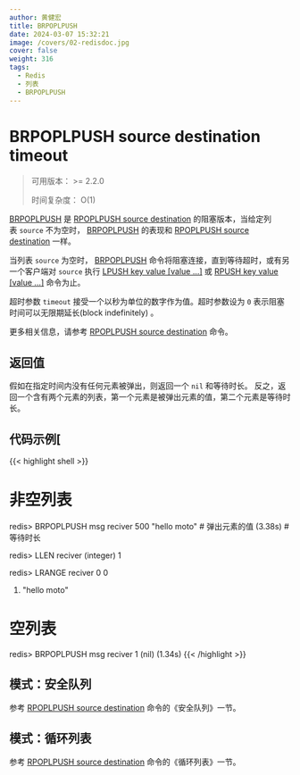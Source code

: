 ```yaml
---
author: 黄健宏
title: BRPOPLPUSH
date: 2024-03-07 15:32:21
image: /covers/02-redisdoc.jpg
cover: false
weight: 316
tags:
  - Redis
  - 列表
  - BRPOPLPUSH
---
```


# BRPOPLPUSH source destination timeout

> 可用版本： >= 2.2.0
> 
> 时间复杂度： O(1)

[BRPOPLPUSH](https://bookstack.xnzone.eu.org/02-redisdoc/03-list/16brpoplpush/) 是 [RPOPLPUSH source destination](https://bookstack.xnzone.eu.org/02-redisdoc/03-list/07-rpoplpush/) 的阻塞版本，当给定列表 `source` 不为空时， [BRPOPLPUSH](https://bookstack.xnzone.eu.org/02-redisdoc/03-list/16brpoplpush/) 的表现和 [RPOPLPUSH source destination](https://bookstack.xnzone.eu.org/02-redisdoc/03-list/07-rpoplpush/) 一样。

当列表 `source` 为空时， [BRPOPLPUSH](https://bookstack.xnzone.eu.org/02-redisdoc/03-list/16brpoplpush/) 命令将阻塞连接，直到等待超时，或有另一个客户端对 `source` 执行 [LPUSH key value [value …]](https://bookstack.xnzone.eu.org/02-redisdoc/03-list/01-lpush/) 或 [RPUSH key value [value …]](https://bookstack.xnzone.eu.org/02-redisdoc/03-list/03-rpush/) 命令为止。

超时参数 `timeout` 接受一个以秒为单位的数字作为值。超时参数设为 `0` 表示阻塞时间可以无限期延长(block indefinitely) 。

更多相关信息，请参考 [RPOPLPUSH source destination](https://bookstack.xnzone.eu.org/02-redisdoc/03-list/07-rpoplpush/) 命令。

## 返回值

假如在指定时间内没有任何元素被弹出，则返回一个 `nil` 和等待时长。 反之，返回一个含有两个元素的列表，第一个元素是被弹出元素的值，第二个元素是等待时长。

## 代码示例[

{{< highlight shell >}}
# 非空列表

redis> BRPOPLPUSH msg reciver 500
"hello moto"                        # 弹出元素的值
(3.38s)                             # 等待时长

redis> LLEN reciver
(integer) 1

redis> LRANGE reciver 0 0
1) "hello moto"

# 空列表

redis> BRPOPLPUSH msg reciver 1
(nil)
(1.34s)
{{< /highlight >}}

## 模式：安全队列

参考 [RPOPLPUSH source destination](https://bookstack.xnzone.eu.org/02-redisdoc/03-list/07-rpoplpush/) 命令的《安全队列》一节。

## 模式：循环列表

参考 [RPOPLPUSH source destination](https://bookstack.xnzone.eu.org/02-redisdoc/03-list/16-brpoplpush/) 命令的《循环列表》一节。